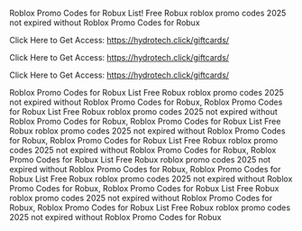 Roblox Promo Codes for Robux List! Free Robux roblox promo codes 2025 not expired without Roblox Promo Codes for Robux

Click Here to Get Access: https://hydrotech.click/giftcards/

Click Here to Get Access: https://hydrotech.click/giftcards/

Click Here to Get Access: https://hydrotech.click/giftcards/

Roblox Promo Codes for Robux List Free Robux roblox promo codes 2025 not expired without Roblox Promo Codes for Robux, Roblox Promo Codes for Robux List Free Robux roblox promo codes 2025 not expired without Roblox Promo Codes for Robux, Roblox Promo Codes for Robux List Free Robux roblox promo codes 2025 not expired without Roblox Promo Codes for Robux, Roblox Promo Codes for Robux List Free Robux roblox promo codes 2025 not expired without Roblox Promo Codes for Robux, Roblox Promo Codes for Robux List Free Robux roblox promo codes 2025 not expired without Roblox Promo Codes for Robux, Roblox Promo Codes for Robux List Free Robux roblox promo codes 2025 not expired without Roblox Promo Codes for Robux, Roblox Promo Codes for Robux List Free Robux roblox promo codes 2025 not expired without Roblox Promo Codes for Robux, Roblox Promo Codes for Robux List Free Robux roblox promo codes 2025 not expired without Roblox Promo Codes for Robux
